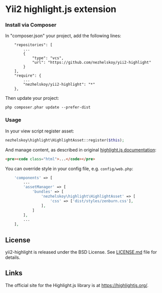 # Yii2 highlight.js extension

### Install via Composer

In "composer.json" your project, add the following lines:

~~~
    "repositories": [
        ...
        {
            "type": "vcs",
            "url": "https://github.com/nezhelskoy/yii2-highlight"
        }
    ],
    "require": {
        ...
        "nezhelskoy/yii2-highlight": "*"
    },
~~~

Then update your project:

~~~
php composer.phar update --prefer-dist
~~~

### Usage

In your view script register asset:

~~~php
nezhelskoy\highlight\HighlightAsset::register($this);
~~~

And manage content, as described in original [highlight.js documentation](https://highlightjs.org/usage/):

~~~html
<pre><code class="html">...</code></pre>
~~~

You can override style in your config file, e.g. `config/web.php`:

~~~php
    'components' => [
        ...
        'assetManager' => [
            'bundles' => [
                'nezhelskoy\highlight\HighlightAsset' => [
                    'css' => ['dist/styles/zenburn.css'],
                ],
            ]
        ],
        ...
    ],
~~~

## License

yii2-highlight is released under the BSD License. See [LICENSE.md](https://github.com/nezhelskoy/yii2-highlight/blob/master/LICENSE.md) file for
details.

## Links

The official site for the Highlight.js library is at <https://highlightjs.org/>.
